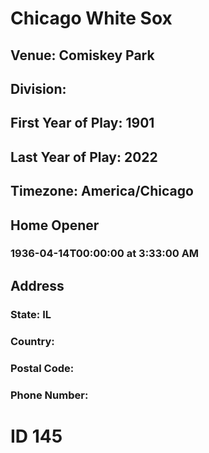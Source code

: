 # Chicago White Sox
## Venue: Comiskey Park
## Division: 
## First Year of Play: 1901
## Last Year of Play: 2022
## Timezone: America/Chicago
## Home Opener
### 1936-04-14T00:00:00 at 3:33:00 AM
## Address
### 
### State: IL
### Country: 
### Postal Code: 
### Phone Number: 
# ID 145